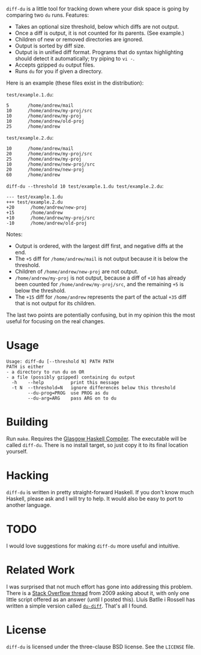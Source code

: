 `diff-du` is a little tool for tracking down where your disk space is going
by comparing two `du` runs.  Features:

- Takes an optional size threshold, below which diffs are not output.
- Once a diff is output, it is not counted for its parents.  (See example.)
- Children of new or removed directories are ignored.
- Output is sorted by diff size.
- Output is in unified diff format.  Programs that do syntax highlighting
  should detect it automatically; try piping to `vi -`.
- Accepts gzipped `du` output files.
- Runs `du` for you if given a directory.

Here is an example (these files exist in the distribution):

`test/example.1.du`:

    5       /home/andrew/mail
    10      /home/andrew/my-proj/src
    10      /home/andrew/my-proj
    10      /home/andrew/old-proj
    25      /home/andrew

`test/example.2.du`:

    10      /home/andrew/mail
    20      /home/andrew/my-proj/src
    25      /home/andrew/my-proj
    10      /home/andrew/new-proj/src
    20      /home/andrew/new-proj
    60      /home/andrew

`diff-du --threshold 10 test/example.1.du test/example.2.du`:

    --- test/example.1.du
    +++ test/example.2.du
    +20      /home/andrew/new-proj
    +15      /home/andrew
    +10      /home/andrew/my-proj/src
    -10      /home/andrew/old-proj

Notes:

- Output is ordered, with the largest diff first, and negative diffs at the
  end.
- The `+5` diff for `/home/andrew/mail` is not output because it is below
  the threshold.
- Children of `/home/andrew/new-proj` are not output.
- `/home/andrew/my-proj` is not output, because a diff of `+10` has already
  been counted for `/home/andrew/my-proj/src`, and the remaining `+5` is
  below the threshold.
- The `+15` diff for `/home/andrew` represents the part of the actual `+35`
  diff that is not output for its children.

The last two points are potentially confusing, but in my opinion this the
most useful for focusing on the real changes.

Usage
=====

    Usage: diff-du [--threshold N] PATH PATH
    PATH is either
    - a directory to run du on OR
    - a file (possibly gzipped) containing du output
      -h    --help          print this message
      -t N  --threshold=N   ignore differences below this threshold
            --du-prog=PROG  use PROG as du
            --du-arg=ARG    pass ARG on to du

Building
========

Run `make`.  Requires the [Glasgow Haskell Compiler][ghc].  The executable
will be called `diff-du`.  There is no install target, so just copy it to
its final location yourself.

[ghc]: http://haskell.org/ghc

Hacking
=======

`diff-du` is written in pretty straight-forward Haskell.  If you don't know
much Haskell, please ask and I will try to help.  It would also be easy to
port to another language.

TODO
====

I would love suggestions for making `diff-du` more useful and intuitive.

Related Work
============

I was surprised that not much effort has gone into addressing this problem.
There is a [Stack Overflow thread][stack] from 2009 asking about it, with
only one little script offered as an answer (until I posted this).  Lluís
Batlle i Rossell has written a simple version called [`du-diff`][du-diff].
That's all I found.

[stack]: http://stackoverflow.com/questions/1533593/is-there-a-standard-way-to-diff-du-outputs-to-detect-where-disk-space-usage-has
[du-diff]: http://vicerveza.homeunix.net/~viric/soft/du-diff/

License
=======

`diff-du` is licensed under the three-clause BSD license.  See the `LICENSE`
file.
